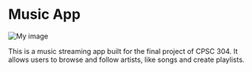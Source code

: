 # Music App

![My image](https://narendrasss.github.com/music/figs/main.png)

This is a music streaming app built for the final project of CPSC 304. It allows users to browse and follow artists, like songs and create playlists.
